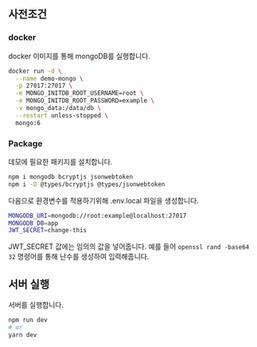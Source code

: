 
## 사전조건

### docker

docker 이미지를 통해 mongoDB를 실행합니다.

```bash
docker run -d \
  --name demo-mongo \
  -p 27017:27017 \
  -e MONGO_INITDB_ROOT_USERNAME=root \
  -e MONGO_INITDB_ROOT_PASSWORD=example \
  -v mongo_data:/data/db \
  --restart unless-stopped \
  mongo:6
```

### Package

데모에 필요한 패키지를 설치합니다.

```bash
npm i mongodb bcryptjs jsonwebtoken
npm i -D @types/bcryptjs @types/jsonwebtoken
```

다음으로 환경변수를 적용하기위해 .env.local 파일을 생성합니다.

```bash
MONGODB_URI=mongodb://root:example@localhost:27017
MONGODB_DB=app
JWT_SECRET=change-this

```

JWT_SECRET 값에는 임의의 값을 넣어줍니다.
예를 들어 `openssl rand -base64 32` 명령어를 통해 난수를 생성하여 입력해줍니다.

## 서버 실행

서버를 실행합니다.

```bash
npm run dev
# or
yarn dev
```
